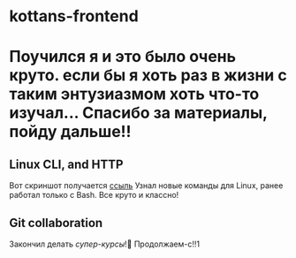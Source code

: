 # kottans-frontend
# Поучился я и это было очень круто. если бы я хоть раз в жизни с таким энтузиазмом хоть что-то изучал... Спасибо за материалы, пойду дальше!!
## Linux CLI, and HTTP
Вот скриншот получается [ссыль](https://github.com/Stwfp/kottans-frontend/blob/main/linux_task.jpg)
Узнал новые команды для Linux, ранее работал только с Bash. Все круто и классно!
## Git collaboration
Закончил делать _супер-курсы_!🐤 Продолжаем-с!!1
